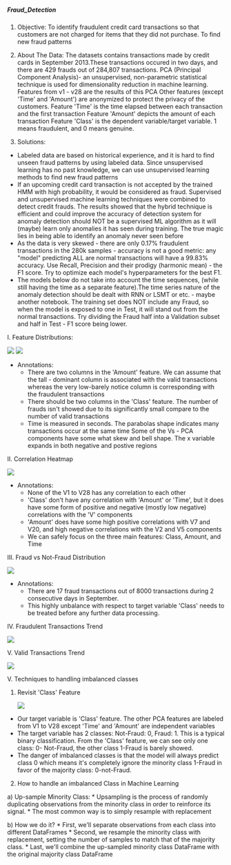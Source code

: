 ##### Fraud_Detection
1. Objective:
To identify fraudulent credit card transactions so that customers are not charged for items that they did not purchase.
To find new fraud patterns

2. About The Data:
The datasets contains transactions made by credit cards in September 2013.These transactions occured in two days, and there are 429 frauds out of 284,807 transactions.
PCA (Principal Component Analysis)- an unsupervised, non-parametric statistical technique is used for dimensionality reduction in machine learning. Features from v1 - v28 are the results of this PCA
Other features (except 'Time' and 'Amount') are anonymized to protect the privacy of the customers.
Feature 'Time' is the time elapsed between each transaction and the first transaction
Feature 'Amount' depicts the amount of each transaction
Feature 'Class' is the dependent variable/target variable. 1 means fraudulent, and 0 means genuine.

3. Solutions:
 * Labeled data are based on historical experience, and it is hard to find unseen fraud patterns by using labeled data. Since unsupervised learning has no past knowledge, we can use unsupervised learning methods to find new fraud patterns
 * If an upcoming credit card transaction is not accepted by the trained HMM with high probability, it would be considered as fraud. Supervised and unsupervised machine learning techniques were combined to detect credit frauds. The results showed that the hybrid technique is efficient and could improve the accuracy of detection
system for anomaly detection should NOT be a supervised ML algorithm as it will (maybe) learn only anomalies it has seen during training. The true magic lies in being able to identify an anomaly never seen before
 * As the data is very skewed - there are only 0.17% fraudulent transactions in the 280k samples - accuracy is not a good metric: any "model" predicting ALL are normal transactions will have a 99.83% accuracy.
Use Recall, Precision and their prodigy (harmonic mean) - the F1 score. Try to optimize each model's hyperparameters for the best F1.
 * The models below do not take into account the time sequences, (while still having the time as a separate feature).The time series nature of the anomaly detection should be dealt with RNN or LSMT or etc. - maybe another notebook.
The training set does NOT include any Fraud, so when the model is exposed to one in Test, it will stand out from the normal transactions. Try dividing the Fraud half into a Validation subset and half in Test - F1 score being lower.

I. Feature Distributions:

![](images/histogram1.png)
![](images/histogram2.png)

* Annotations:
    * There are two columns in the 'Amount' feature. We can assume that the tall - dominant column is associated with the valid transactions whereas the very low-barely notice column is corresponding with the fraudulent transactions
    * There should be two columns in the 'Class' feature. The number of frauds isn't showed due to its significantly small compare to the number of valid transactions
    * Time is measured in seconds. The parabolas shape indicates many transactions occur at the same time
Some of the Vs - PCA components have some what skew and bell shape. The x variable expands in both negative and postive regions

II. Correlation Heatmap

![](images/heatmap.png)

* Annotations:
    * None of the V1 to V28 has any correlation to each other
    * 'Class' don't have any correlation with 'Amount' or 'Time', but it does have some form of positive and negative (mostly low negative) correlations with the 'V' components
    * 'Amount' does have some high positive correlations with V7 and V20, and high negative correlations with the V2 and V5 components
    * We can safely focus on the three main features: Class, Amount, and Time

III. Fraud vs Not-Fraud Distribution

![](images/classDistribution.png)

* Annotations:
    * There are 17 fraud transactions out of 8000 transactions during 2 consecutive days in September.
    * This highly unbalance with respect to target variable 'Class' needs to be treated before any further data processing.
    
IV. Fraudulent Transactions Trend

![](images/fraudulentTrend.png)

V. Valid Transactions Trend

![](images/validTrend.png)

V. Techniques to handling imbalanced classes 

1. Revisit 'Class' Feature

    
    ![](images/classDistribution.png)


* Our target variable is 'Class' feature. The other PCA features are labeled from V1 to V28 except 'Time' and 'Amount' are independent variables
* The target variable has 2 classes: Not-Fraud: 0, Fraud: 1. This is a typical binary classification.
From the 'Class' feature, we can see only one class: 0- Not-Fraud, the other class 1-Fraud is barely showed. 
* The danger of imbalanced classes is that the model will always predict class 0 which means it's completely ignore the minority class 1-Fraud in favor of the majority class: 0-not-Fraud.

2. How to handle an imbalanced Class in Machine Learning
   
a) Up-sample Minority Class:
    * Upsampling is the process of randomly duplicating observations from the minority class in order to reinforce its signal.
    * The most common way is to simply resample with replacement
    
b) How we do it?
    * First, we'll separate observations from each class into different DataFrames
    * Second, we resample the minority class with replacement, setting the number of samples to match that of the majority class.
    * Last, we'll combine the up-sampled minority class DataFrame with the original majority class DataFrame

